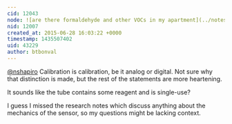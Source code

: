 ```yaml
---
cid: 12043
node: ![are there formaldehyde and other VOCs in my apartment](../notes/liz/06-25-2015/are-there-formaldehyde-and-other-vocs-in-my-apartment)
nid: 12007
created_at: 2015-06-28 16:03:22 +0000
timestamp: 1435507402
uid: 43229
author: btbonval
---
```


[@nshapiro](/profile/nshapiro) Calibration is calibration, be it analog or digital. Not sure why that distinction is made, but the rest of the statements are more heartening.

It sounds like the tube contains some reagent and is single-use? 

I guess I missed the research notes which discuss anything about the mechanics of the sensor, so my questions might be lacking context.